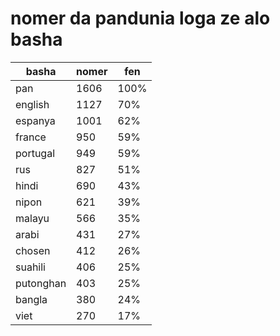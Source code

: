 # nomer da pandunia loga ze alo basha

| basha | nomer | fen |
|-------|-------|-----|
| pan | 1606 | 100% |
| english | 1127 | 70% |
| espanya | 1001 | 62% |
| france | 950 | 59% |
| portugal | 949 | 59% |
| rus | 827 | 51% |
| hindi | 690 | 43% |
| nipon | 621 | 39% |
| malayu | 566 | 35% |
| arabi | 431 | 27% |
| chosen | 412 | 26% |
| suahili | 406 | 25% |
| putonghan | 403 | 25% |
| bangla | 380 | 24% |
| viet | 270 | 17% |
